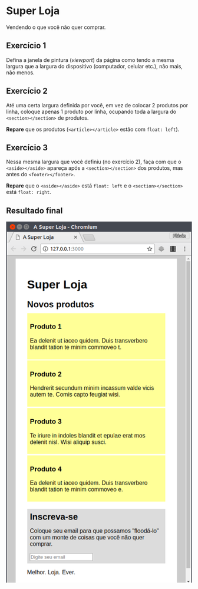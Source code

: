 # Super Loja

Vendendo o que você não quer comprar.

## Exercício 1

Defina a janela de pintura (_viewport_) da página como tendo a mesma largura
que a largura do dispositivo (computador, celular etc.), não mais, não menos.

## Exercício 2

Até uma certa largura definida por você, em vez de colocar 2 produtos por linha,
coloque apenas 1 produto por linha, ocupando toda a largura do
`<section></section>` de produtos.

**Repare** que os produtos (`<article></article>` estão com `float: left`).

## Exercício 3

Nessa mesma largura que você definiu (no exercício 2), faça com que o
`<aside></aside>` apareça após a `<section></section>` dos produtos, mas
antes do `<footer></footer>`.

**Repare** que o `<aside></aside>` está `float: left` e o `<section></section>`
está `float: right`.

## Resultado final

![](docs/resultado-final.png)
